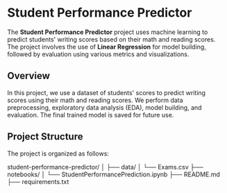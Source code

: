 # Student Performance Predictor

The **Student Performance Predictor** project uses machine learning to predict students' writing scores based on their math and reading scores. The project involves the use of **Linear Regression** for model building, followed by evaluation using various metrics and visualizations.

## Overview

In this project, we use a dataset of students' scores to predict writing scores using their math and reading scores. We perform data preprocessing, exploratory data analysis (EDA), model building, and evaluation. The final trained model is saved for future use.

## Project Structure

The project is organized as follows:

student-performance-predictor/
│
├── data/
│   └── Exams.csv
├── notebooks/
│   └── StudentPerformancePrediction.ipynb
├── README.md
├── requirements.txt
